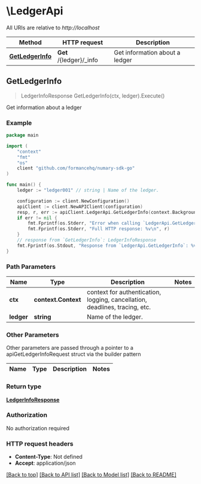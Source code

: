 # \LedgerApi

All URIs are relative to *http://localhost*

Method | HTTP request | Description
------------- | ------------- | -------------
[**GetLedgerInfo**](LedgerApi.md#GetLedgerInfo) | **Get** /{ledger}/_info | Get information about a ledger



## GetLedgerInfo

> LedgerInfoResponse GetLedgerInfo(ctx, ledger).Execute()

Get information about a ledger

### Example

```go
package main

import (
    "context"
    "fmt"
    "os"
    client "github.com/formancehq/numary-sdk-go"
)

func main() {
    ledger := "ledger001" // string | Name of the ledger.

    configuration := client.NewConfiguration()
    apiClient := client.NewAPIClient(configuration)
    resp, r, err := apiClient.LedgerApi.GetLedgerInfo(context.Background(), ledger).Execute()
    if err != nil {
        fmt.Fprintf(os.Stderr, "Error when calling `LedgerApi.GetLedgerInfo``: %v\n", err)
        fmt.Fprintf(os.Stderr, "Full HTTP response: %v\n", r)
    }
    // response from `GetLedgerInfo`: LedgerInfoResponse
    fmt.Fprintf(os.Stdout, "Response from `LedgerApi.GetLedgerInfo`: %v\n", resp)
}
```

### Path Parameters


Name | Type | Description  | Notes
------------- | ------------- | ------------- | -------------
**ctx** | **context.Context** | context for authentication, logging, cancellation, deadlines, tracing, etc.
**ledger** | **string** | Name of the ledger. | 

### Other Parameters

Other parameters are passed through a pointer to a apiGetLedgerInfoRequest struct via the builder pattern


Name | Type | Description  | Notes
------------- | ------------- | ------------- | -------------


### Return type

[**LedgerInfoResponse**](LedgerInfoResponse.md)

### Authorization

No authorization required

### HTTP request headers

- **Content-Type**: Not defined
- **Accept**: application/json

[[Back to top]](#) [[Back to API list]](../README.md#documentation-for-api-endpoints)
[[Back to Model list]](../README.md#documentation-for-models)
[[Back to README]](../README.md)

